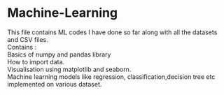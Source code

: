 # Machine-Learning
This file contains ML codes I have done so far along with all the datasets and CSV files.</br>
Contains :</br>
  Basics of numpy and pandas library </br>
  How to import data.</br>
  Visualisation using matplotlib and seaborn.</br>
  Machine learning models like regression, classification,decision tree etc implemented on various dataset.</br>

